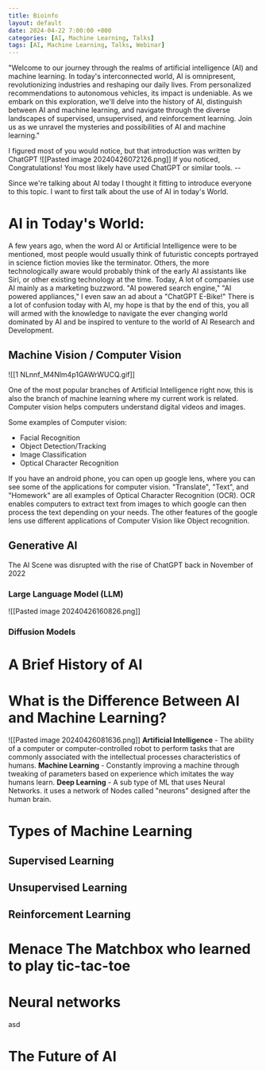 ```yaml
---
title: Bioinfo
layout: default
date: 2024-04-22 7:00:00 +800
categories: [AI, Machine Learning, Talks]
tags: [AI, Machine Learning, Talks, Webinar]
---
```

"Welcome to our journey through the realms of artificial intelligence (AI) and machine learning. In today's interconnected world, AI is omnipresent, revolutionizing industries and reshaping our daily lives. From personalized recommendations to autonomous vehicles, its impact is undeniable. As we embark on this exploration, we'll delve into the history of AI, distinguish between AI and machine learning, and navigate through the diverse landscapes of supervised, unsupervised, and reinforcement learning. Join us as we unravel the mysteries and possibilities of AI and machine learning."

I figured most of you would notice, but that introduction was written by ChatGPT
![[Pasted image 20240426072126.png]]
If you noticed, Congratulations! You most likely have used ChatGPT or similar tools. --

Since we're talking about AI today I thought it fitting to introduce everyone to this topic. I want to first talk about the use of AI in today's World.

# AI in Today's World:

A few years ago, when the word AI or Artificial Intelligence were to be mentioned, most people would usually think of futuristic concepts portrayed in science fiction movies like the terminator. Others, the more technologically aware would probably think of the early AI assistants like Siri, or other existing technology at the time. Today, A lot of companies use AI mainly as a marketing buzzword. "AI powered search engine," "AI powered appliances," I even saw an ad about a "ChatGPT E-Bike!" There is a lot of confusion today with AI, my hope is that by the end of this, you all will armed with the knowledge to navigate the ever changing world dominated by AI and be inspired to venture to the world of AI Research and Development.

## Machine Vision / Computer Vision
![[1 NLnnf_M4Nlm4p1GAWrWUCQ.gif]]

One of the most popular branches of Artificial Intelligence right now, this is also the branch of machine learning where my current work is related. Computer vision helps computers understand digital videos and images. 

Some examples of Computer vision:
- Facial Recognition
- Object Detection/Tracking
- Image Classification
- Optical Character Recognition

If you have an android phone, you can open up google lens, where you can see some of the applications for computer vision. "Translate", "Text", and "Homework" are all examples of Optical Character Recognition (OCR). OCR enables computers to extract text from images to which google can then process the text depending on your needs. The other features of the google lens use different applications of Computer Vision like Object recognition.

## Generative AI

The AI Scene was disrupted with the rise of ChatGPT back in November of 2022

### Large Language Model (LLM)
![[Pasted image 20240426160826.png]]

### Diffusion Models

# A Brief History of AI


# What is the Difference Between AI and Machine Learning?

![[Pasted image 20240426081636.png]]
**Artificial Intelligence** - The ability of a computer or computer-controlled robot to perform tasks that are commonly associated with the intellectual processes characteristics of humans.
**Machine Learning** - Constantly improving a machine through tweaking of parameters based on experience which imitates the way humans learn. 
**Deep Learning** - A sub type of ML that uses Neural Networks. it uses a network of Nodes called "neurons" designed after the human brain.

# Types of Machine Learning

## Supervised Learning

## Unsupervised Learning

## Reinforcement Learning


# Menace The Matchbox who learned to play tic-tac-toe


# Neural networks
asd

# The Future of AI

